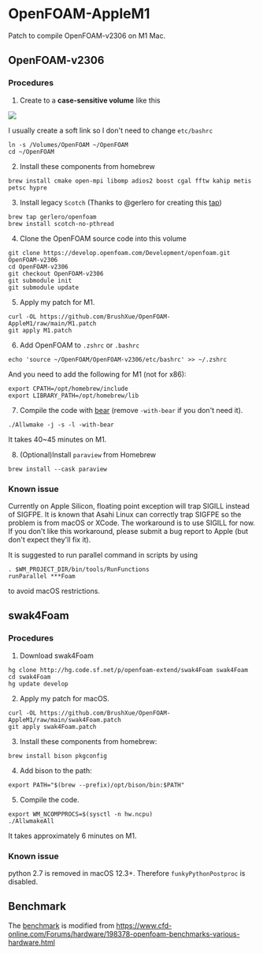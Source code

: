 # OpenFOAM-AppleM1

Patch to compile OpenFOAM-v2306 on M1 Mac.

## OpenFOAM-v2306
### Procedures
1. Create to a **case-sensitive volume** like this

![](https://develop.openfoam.com/Development/openfoam/-/wikis/images/apple-APFS-screenshot.png)

I usually create a soft link so I don't need to change `etc/bashrc`
```
ln -s /Volumes/OpenFOAM ~/OpenFOAM
cd ~/OpenFOAM
```

2. Install these components from homebrew
```
brew install cmake open-mpi libomp adios2 boost cgal fftw kahip metis petsc hypre
```

3. Install legacy `Scotch` (Thanks to @gerlero for creating this [tap](https://github.com/gerlero/homebrew-openfoam/tree/main/Formula))
```
brew tap gerlero/openfoam
brew install scotch-no-pthread
```

4. Clone the OpenFOAM source code into this volume
```
git clone https://develop.openfoam.com/Development/openfoam.git OpenFOAM-v2306
cd OpenFOAM-v2306
git checkout OpenFOAM-v2306
git submodule init
git submodule update
```

5. Apply my patch for M1.
```
curl -OL https://github.com/BrushXue/OpenFOAM-AppleM1/raw/main/M1.patch
git apply M1.patch
```

6. Add OpenFOAM to `.zshrc` or `.bashrc`
```
echo 'source ~/OpenFOAM/OpenFOAM-v2306/etc/bashrc' >> ~/.zshrc
```
And you need to add the following for M1 (not for x86):
```
export CPATH=/opt/homebrew/include
export LIBRARY_PATH=/opt/homebrew/lib
```

7. Compile the code with [bear](https://openfoamwiki.net/index.php/HowTo_Use_OpenFOAM_with_Visual_Studio_Code) (remove `-with-bear` if you don't need it).
```
./Allwmake -j -s -l -with-bear
```
It takes 40~45 minutes on M1.

8. (Optional)Install `paraview` from Homebrew
```
brew install --cask paraview
```

### Known issue
Currently on Apple Silicon, floating point exception will trap SIGILL instead of SIGFPE. It is known that Asahi Linux can correctly trap SIGFPE so the problem is from macOS or XCode. The workaround is to use SIGILL for now. If you don't like this workaround, please submit a bug report to Apple (but don't expect they'll fix it).

It is suggested to run parallel command in scripts by using
```
. $WM_PROJECT_DIR/bin/tools/RunFunctions
runParallel ***Foam
```
to avoid macOS restrictions.

## swak4Foam
### Procedures
1. Download swak4Foam
```
hg clone http://hg.code.sf.net/p/openfoam-extend/swak4Foam swak4Foam
cd swak4Foam
hg update develop
```
2. Apply my patch for macOS.
```
curl -OL https://github.com/BrushXue/OpenFOAM-AppleM1/raw/main/swak4Foam.patch
git apply swak4Foam.patch
```
3. Install these components from homebrew:
```
brew install bison pkgconfig
```
4. Add bison to the path:
```
export PATH="$(brew --prefix)/opt/bison/bin:$PATH"
```
5. Compile the code.
```
export WM_NCOMPPROCS=$(sysctl -n hw.ncpu)
./AllwmakeAll
```
It takes approximately 6 minutes on M1.

### Known issue
python 2.7 is removed in macOS 12.3+. Therefore `funkyPythonPostproc` is disabled.

## Benchmark
The [benchmark](https://github.com/BrushXue/OpenFOAM-AppleM1/raw/main/bench_template.zip) is modified from https://www.cfd-online.com/Forums/hardware/198378-openfoam-benchmarks-various-hardware.html
